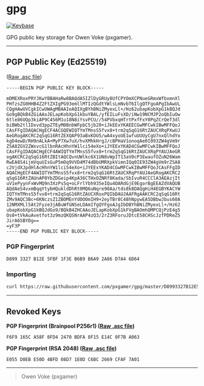 # gpg

[![Keybase](https://img.shields.io/badge/keybase-@pxgamer-4c8eff.svg?style=flat-square)](https://keybase.io/pxgamer)

GPG public key storage for Owen Voke (pxgamer).

-----------------------

## PGP Public Key (Ed25519)

([Raw .asc file](D8993327B12E5FBF1F3EB6B9B6A92A86D7A46D64.asc))

```asciiarmor
-----BEGIN PGP PUBLIC KEY BLOCK-----

mDMEXRoxPRYJKwYBBAHaRw8BAQdA5IZlDyGRUy8UfCPYOmXCPNueGRmxWfbxmnXl
PHfzsZG0HHB4Z2FtZXIgPG93emllMTIzQGdtYWlsLmNvbT6IlgQTFgoAPgIbAwUL
CQgHAwUVCgkICwUWAgMBAAIeAQIXgBYhBNiZMyexLl+/Hz62ubapKobXpG1kBQJd
Go9gBQkB4ZGiAAoJELapKobXpG1kbuYBAL/yfEILuFsXD/iNw19NCMJP2oQbIuOw
6tle86UQp3kiAP9C4S6M1u18N8iYsvPCU//54PVbxqHTrtPxfFxY0PqZCrQeT3dl
biBWb2tlIDxvd3ppZTEyM0BnbWFpbC5jb20+iJkEExYKAEECGwMFCwkIBwMFFQoJ
CAsFFgIDAQACHgECF4ACGQEWIQTYmTMnsS5fvx8+trm2qSqG16RtZAUCXRqPXwUJ
AeGRogAKCRC2qSqG16RtZEXQAP93aBxKOU5/wA4xyoUE1wfuUUUyCgU7nxQlhdYo
kgD4ewD/RH9nALkA+MyP7Xw7uX/hvXMhkHrgJ/cBPHaV1onoqAe0I093ZW4gVm9r
ZSA8ZGV2ZWxvcG1lbnRAcHhnYW1lci54eXo+iJYEExYKAD4CGwMFCwkIBwMFFQoJ
CAsFFgIDAQACHgECF4AWIQTYmTMnsS5fvx8+trm2qSqG16RtZAUCXRqPYAUJAeGR
ogAKCRC2qSqG16RtZBItAQCQvnUWlkc6X1UN8vWpIT13aV0cP3EwaufOZuN26Wam
RwEA8S4ijmVquUIsGuP5mOq9VVD4M74dBbUMRXpkVimnIQq0IE93ZW4gVm9rZSA8
c2VjdXJpdHlAcHhnYW1lci54eXo+iJYEExYKAD4CGwMFCwkIBwMFFQoJCAsFFgID
AQACHgECF4AWIQTYmTMnsS5fvx8+trm2qSqG16RtZAUCXRqPYAUJAeGRogAKCRC2
qSqG16RtZAUnAP0YbZDGeip4KpA36CTHxOZNRf8Kada/SbIvuR4CCClA3AEAzjIt
uV1ePyynFxWvMQ9n3XzPs5q+oLFrlYbh935eIQu4OARdGjE9EgorBgEEAZdVAQUB
AQdAeS4vxmBqqYtybHQukldDhRt0MQ6uNqre90Aa/tds8k8DAQgHiH4EGBYKACYW
IQTYmTMnsS5fvx8+trm2qSqG16RtZAUCXRoxPQIbDAUJAAFRgAAKCRC2qSqG16Rt
ZMv9AQC3Bc+6KNczsZ1ZBOMEnYdOOOmIH9+2eyTBr8C48hNpywEA5DBbwJbus60A
12NMXMLl5At2Fyze3jABuWfGNSeLDAmIfgQYFgoAJgIbDBYhBNiZMyexLl+/Hz62
ubapKobXpG1kBQJdGo9/BQkB4ZHCAAoJELapKobXpG1kFVgBAOmhQMPCQjPzE4g5
Os0+tVkAuAvetfot3z9mzQKQSNrAAP4zQ3/2rZ3RForuJDtcE58CHScJzfPDReZ5
JirA6SBYDg==
=yF3P
-----END PGP PUBLIC KEY BLOCK-----
```

### PGP Fingerprint

```text
D899 3327 B12E 5FBF 1F3E B6B9 B6A9 2A86 D7A4 6D64
```

### Importing

```sh
curl https://raw.githubusercontent.com/pxgamer/gpg/master/D8993327B12E5FBF1F3EB6B9B6A92A86D7A46D64.asc | gpg --import
```

-----------------------

## Revoked Keys

**PGP Fingerprint (Brainpool P256r1) ([Raw .asc file](F6F9165CA58F8FD42470BDFA8F15E14C0F7BA063.asc))**

```text
F6F9 165C A58F 8FD4 2470 BDFA 8F15 E14C 0F7B A063
```

**PGP Fingerprint (RSA 2048) ([Raw .asc file](E055D0EBE50D4BFD08D71E0DC6BC2669CFAF7A01.asc))**

```text
E055 D0EB E50D 4BFD 08D7 1E0D C6BC 2669 CFAF 7A01
```

-----------------------

> Owen Voke (pxgamer)

